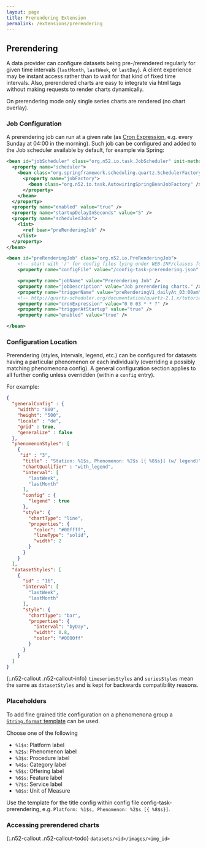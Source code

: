 ```yaml
---
layout: page
title: Prerendering Extension
permalink: /extensions/prerendering
---
```


## Prerendering

A data provider can configure datasets being pre-/rerendered regularly for given time intervals
(`lastMonth`, `lastWeek`, or `lastDay`). A client experience may be instant access rather than
to wait for that kind of fixed time intervals. Also, prerendered charts are easy to integrate via 
html tags without making requests to render charts dynamically.

On prerendering mode only single series charts are rendered (no chart overlay).

### Job Configuration
A prerendering job can run at a given rate (as 
<a href="http://quartz-scheduler.org/documentation/quartz-2.1.x/tutorials/tutorial-lesson-06">Cron Expression</a>, 
e.g. every Sunday at 04:00 in the morning). Such job can be configured and added to the Job scheduler 
available by default, for example via Spring:

```xml
<bean id="jobScheduler" class="org.n52.io.task.JobScheduler" init-method="init" destroy-method="shutdown">
  <property name="scheduler">
    <bean class="org.springframework.scheduling.quartz.SchedulerFactoryBean">
      <property name="jobFactory">
        <bean class="org.n52.io.task.AutowiringSpringBeanJobFactory" />
      </property>
    </bean>
  </property>
  <property name="enabled" value="true" />
  <property name="startupDelayInSeconds" value="5" />
  <property name="scheduledJobs">
    <list>
      <ref bean="preRenderingJob" />
    </list>
  </property>
</bean>

<bean id="preRenderingJob" class="org.n52.io.PreRenderingJob">
    <!-- start with '/' for config files lying under WEB-INF/classes folder -->
    <property name="configFile" value="/config-task-prerendering.json" />

    <property name="jobName" value="Prerendering Job" />
    <property name="jobDescription" value="Job prerendering charts." />
    <property name="triggerName" value="preRenderingV1_dailyAt_03:00am" />
    <!-- http://quartz-scheduler.org/documentation/quartz-2.1.x/tutorials/tutorial-lesson-06 -->
    <property name="cronExpression" value="0 0 03 * * ?" />
    <property name="triggerAtStartup" value="true" />
    <property name="enabled" value="true" />

</bean>
```


### Configuration Location

Prerendering (styles, intervals, legend, etc.) can be configured for datasets having a particular 
phenomenon or each individually (overriding a possibly matching phenomenona config). A general 
configuration section applies to all further config unless overridden (within a `config` entry). 

For example:

```json
{
  "generalConfig" : {
    "width": "800",
    "height": "500",
    "locale" : "de",
    "grid" : true,
    "generalize" : false
  },
  "phenomenonStyles": [
    {
     "id" : "3",
      "title" : "Station: %1$s, Phenomenon: %2$s [{ %8$s}] (w/ legend)",
      "chartQualifier" : "with_legend",
      "interval": [
        "lastWeek",
        "lastMonth"
      ],
      "config" : {
        "legend" : true
      },
      "style": {
        "chartType": "line",
        "properties": {
          "color": "#00ffff",
          "lineType": "solid",
          "width": 2
        }
      }
    }
  ],
  "datasetStyles": [
    {
      "id" : "16",
      "interval": [
        "lastWeek",
        "lastMonth"
      ],
      "style": {
        "chartType": "bar",
        "properties": {
          "interval": "byDay",
          "width": 0.8,
          "color": "#0000ff"
        }
      }
    }
  ]
}
```

{:.n52-callout .n52-callout-info}
`timeseriesStyles` and `seriesStyles` mean the same as `datasetStyles` and is kept 
for backwards compatibility reasons.

### Placeholders

To add fine grained title configuration on a phenomenona group a 
[`String.format` template](https://docs.oracle.com/javase/8/docs/api/java/util/Formatter.html#syntax) 
can be used.

Choose one of the following

* `%1$s`: Platform label
* `%2$s`: Phenomenon label
* `%3$s`: Procedure label
* `%4$s`: Category label
* `%5$s`: Offering label
* `%6$s`: Feature label
* `%7$s`: Service label
* `%8$s`: Unit of Measure

Use the template for the title config within config file config-task-prerendering, e.g. `Platform: %1$s, Phenomenon: %2$s [{ %8$s}]`.

### Accessing prerendered charts

{:.n52-callout .n52-callout-todo}
`datasets/<id>/images/<img_id>`
